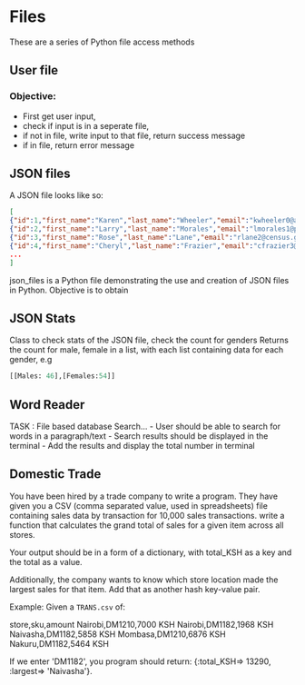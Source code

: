 # Files

These are a series of Python file access methods

## User file

### Objective:

+ First get user input,
+ check if input is in a seperate file,
+ if not in file, write input to that file, return success message
+ if in file, return error message

## JSON files

A JSON file looks like so:

```json
[
{"id":1,"first_name":"Karen","last_name":"Wheeler","email":"kwheeler0@ameblo.jp","gender":"Female"},
{"id":2,"first_name":"Larry","last_name":"Morales","email":"lmorales1@phpbb.com","gender":"Male"},
{"id":3,"first_name":"Rose","last_name":"Lane","email":"rlane2@census.gov","gender":"Female"},
{"id":4,"first_name":"Cheryl","last_name":"Frazier","email":"cfrazier3@lulu.com","gender":"Female"},
...
]
```

json_files is a Python file demonstrating the use and creation of JSON files in Python. Objective is to obtain

## JSON Stats

Class to check stats of the JSON file, check the count for genders Returns the count for male, female in a list, with
each list containing data for each gender, e.g

```python
[[Males: 46],[Females:54]]
```

## Word Reader

TASK : File based database Search... - User should be able to search for words in a paragraph/text - Search results
should be displayed in the terminal - Add the results and display the total number in terminal

## Domestic Trade

You have been hired by a trade company to write a program. They have given you a CSV (comma separated value, used in
spreadsheets) file containing sales data by transaction for 10,000 sales transactions. write a function that calculates
the grand total of sales for a given item across all stores.

Your output should be in a form of a dictionary, with total_KSH as a key and the total as a value.

Additionally, the company wants to know which store location made the largest sales for that item. Add that as another
hash key-value pair.

Example: Given a `TRANS.csv` of:

store,sku,amount Nairobi,DM1210,7000 KSH Nairobi,DM1182,1968 KSH Naivasha,DM1182,5858 KSH Mombasa,DM1210,6876 KSH
Nakuru,DM1182,5464 KSH

If we enter 'DM1182', you program should return:
{:total_KSH=> 13290, :largest=> 'Naivasha'}.